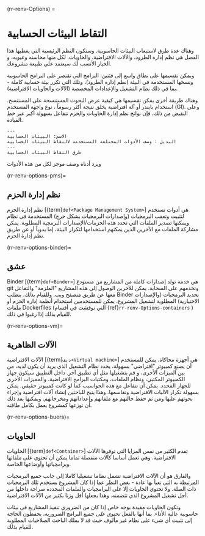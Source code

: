 (rr-renv-Options) =
# التقاط البيئات الحسابية

وهناك عدة طرق لاستيعاب البيئات الحاسوبية. وستكون النظم الرئيسية التي يغطيها هذا الفصل هي نظم إدارة الطرود، والآلات الافتراضية، والحاويات. لكل منها محاسنه وعيوبه، و الخيار الأنسب لك سيعتمد على طبيعة مشروعك.

ويمكن تقسيمها على نطاق واسع إلى فئتين: البرامج التي تقتصر على البرامج الحاسوبية ونسخها المستخدمة في البيئة (نظم إدارة الطرود)، وتلك التي تكرر بيئة حسابية كاملة - بما في ذلك نظام التشغيل والإعدادات المخصصة (الآلات والحاويات الافتراضية).

وهناك طريقة أخرى يمكن تقسيمها هي كيفية عرض البحوث المستنسخة على المستنسخ. استخدام بايندر أو آلة افتراضية يخلق نتيجة أكثر رسوماً ، نوع واجهة المستخدم (GI). وعلى النقيض من ذلك، فإن نواتج نظم إدارة الحاويات والحزم تتفاعل بسهولة أكبر عبر خط القيادة.

```{figure} ../../figures/computational-environments.jpg
---
الاسم: البيئات الحسابية
البديل : وصف الأدوات المختلفة المستخدمة لالتقاط البيئات الحسابية
---
طرق التقاط البيئات الحسابية
```

ويرد أدناه وصف موجز لكل من هذه الأدوات


(rr-renv-options-pms)=
## نظم إدارة الحزم

نظم إدارة الحزم [{term}`def<Package Management System>`] هي أدوات تستخدم لتثبيت وتعقب البرمجيات (وإصدارات البرمجيات بشكل حرج) المستخدمة في نظام ويمكنها تصدير الملفات التي تحدد هذه الحزمات/الإصدارات البرمجية المطلوبة. يمكن مشاركة الملفات مع الآخرين الذين يمكنهم استخدامها لتكرار البيئة، إما يدوياً أو عن طريق نظم إدارة الحزم.


(rr-renv-options-binder)=
## عشق

Binder [{term}`def<Binder>`] هي خدمة تولد إصدارات كاملة من المشاريع من مستودع git وتخدمهم على السحابة. يمكن للآخرين الوصول إلى هذه المشاريع "الملزمة" والتفاعل معها عن طريق متصفح ويب. وللقيام بذلك، يتطلب Binder تحديد البرمجيات (والإصدارات الاختيارية) المطلوبة لتشغيل المشروع. يمكن للمستخدمين استخدام أنظمة إدارة الحزم أو ملفات Dockerfiles (التي نوقشت في أقسام {ref}`rr-renv-Options-containers` ) للقيام بذلك إذا رغبوا في ذلك.


(rr-renv-options-vm)=
## الآلات الظاهرية

الآلات الافتراضية [{term}`ديف<Virtual machine>`] هي أجهزة محاكاة. يمكن للمستخدم أن يصنع كمبيوتر "افتراضي" بسهولة، يحدد نظام التشغيل الذي يريد أن يكون لديه، من بين الميزات الأخرى، و قم بتشغيلها مثل أي تطبيق آخر. داخل التطبيق سيكون جهاز الكمبيوتر المكتبي، ونظام الملفات، ومكتبات البرامج الافتراضية، والمميزات الأخرى للجهاز المحدد. يمكن أن تتفاعل مع هذه الحواسيب كما لو كانت كمبيوتر حقيقي. يمكن بسهولة تكرار الآليات الافتراضية وتقاسمها. وهذا يتيح للباحثين إنشاء آلات افتراضية وإجراء بحوثهم عليها ومن ثم حفظ حالتهم مع ملفاتهم وإعداداتهم ومخرجاتهم. ويمكنها بعد ذلك أن توزعها كمشروع يعمل بكامل طاقته.


(rr-renv-options-buers)=
## الحاويات

الحاويات [{term}`def<Container>`] تقدم الكثير من نفس المزايا التي توفرها الآلات الافتراضية. وهي تعمل أساسا كآلات منفصلة تماما يمكن أن تحتوي على ملفاتها وبرامجياتها وأوضاعها الخاصة.

والفارق هو أن الآلات الافتراضية تشمل نظاما تشغيليا كاملا إلى جانب جميع البرمجيات المرتبطة به التي تعبأ بها عادة - بغض النظر عما إذا كان المشروع يستخدم تلك البرمجيات ذات الصلة. ولا تحتوي الحاويات إلا على البرامجيات والملفات المحددة صراحة داخلها من أجل تشغيل المشروع الذي تتضمنه. وهذا يجعلها أقل وزنا بكثير من الآلات الافتراضية.

وتكون الحاويات مفيدة بوجه خاص إذا كان من الضروري تنفيذ المشاريع في بيئات حاسوبية عالية الأداء. بما أنها بالفعل _تحتوي على_ جميع البرامج الضرورية، يحفظون الحاجة إلى تثبيت أي شيء على نظام غير مألوف حيث قد لا يملك الباحث الصلاحيات المطلوبة للقيام بذلك.
